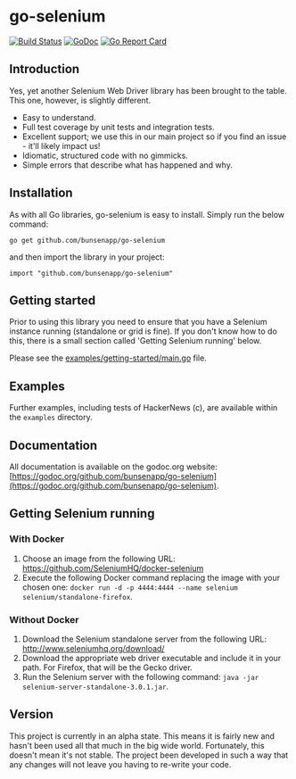 # go-selenium

[![Build Status](https://travis-ci.org/bunsenapp/go-selenium.svg?branch=master)](https://travis-ci.org/bunsenapp/go-selenium)
[![GoDoc](https://godoc.org/github.com/bunsenapp/go-selenium?status.svg)](https://godoc.org/github.com/bunsenapp/go-selenium)
[![Go Report Card](https://goreportcard.com/badge/github.com/bunsenapp/go-selenium)](https://goreportcard.com/report/github.com/bunsenapp/go-selenium)

## Introduction

Yes, yet another Selenium Web Driver library has been brought to the table. This one, however, is slightly different. 

* Easy to understand.
* Full test coverage by unit tests and integration tests.
* Excellent support; we use this in our main project so if you find an issue - it'll likely impact us!
* Idiomatic, structured code with no gimmicks.
* Simple errors that describe what has happened and why.

## Installation

As with all Go libraries, go-selenium is easy to install. Simply run the below command:

`go get github.com/bunsenapp/go-selenium`

and then import the library in your project:

`import "github.com/bunsenapp/go-selenium"`

## Getting started

Prior to using this library you need to ensure that you have a Selenium instance running (standalone or grid is fine). If you don't know how to do this, there is a small section called 'Getting Selenium running' below.

Please see the [examples/getting-started/main.go](https://github.com/bunsenapp/go-selenium/blob/master/examples/getting-started/main.go) file.

## Examples

Further examples, including tests of HackerNews (c), are available within the `examples` directory.

## Documentation

All documentation is available on the godoc.org website: [https://godoc.org/github.com/bunsenapp/go-selenium](https://godoc.org/github.com/bunsenapp/go-selenium). 

## Getting Selenium running

### With Docker

1. Choose an image from the following URL: https://github.com/SeleniumHQ/docker-selenium
2. Execute the following Docker command replacing the image with your chosen one: `docker run -d -p 4444:4444 --name selenium selenium/standalone-firefox`.

### Without Docker

1. Download the Selenium standalone server from the following URL: http://www.seleniumhq.org/download/
2. Download the appropriate web driver executable and include it in your path. For Firefox, that will be the Gecko driver. 
3. Run the Selenium server with the following command: `java -jar selenium-server-standalone-3.0.1.jar`.


## Version

This project is currently in an alpha state. This means it is fairly new and hasn't been used all that much in the big wide world. Fortunately, this doesn't mean it's not stable. The project been developed in such a way that any changes will not leave you having to re-write your code. 
